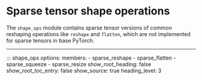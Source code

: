 # Sparse tensor shape operations

The `shape_ops` module contains sparse tensor versions of common reshaping operations like `reshape` and `flatten`, which are not implemented for sparse tensors in base PyTorch.

---

::: shape_ops
    options:
        members:
            - sparse_reshape
            - sparse_flatten
            - sparse_squeeze
            - sparse_resize
        show_root_heading: false
        show_root_toc_entry: false
        show_source: true
        heading_level: 3